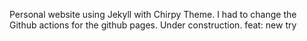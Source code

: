 Personal website using Jekyll with Chirpy Theme. I had to change the Github actions for the github pages. Under construction. feat: new try
